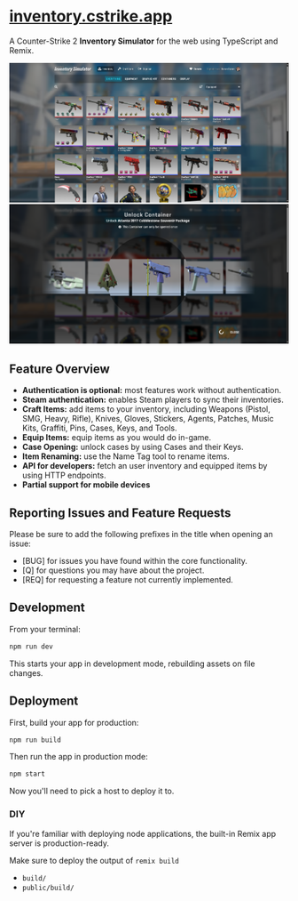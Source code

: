 # [inventory.cstrike.app](https://inventory.cstrike.app/)

A Counter-Strike 2 **Inventory Simulator** for the web using TypeScript and Remix.

<img src="https://raw.githubusercontent.com/ianlucas/cs2-inventory-simulator/main/screenshot1.png" alt="Inventory Simulator homepage" title="CS2 Inventory Simulator" />

<img src="https://raw.githubusercontent.com/ianlucas/cs2-inventory-simulator/main/screenshot2.png" alt="Inventory Simulator case opening" title="CS2 Inventory Simulator" />

## Feature Overview

- **Authentication is optional:** most features work without authentication.
- **Steam authentication:** enables Steam players to sync their inventories.
- **Craft Items:** add items to your inventory, including Weapons (Pistol, SMG, Heavy, Rifle), Knives, Gloves, Stickers, Agents, Patches, Music Kits, Graffiti, Pins, Cases, Keys, and Tools.
- **Equip Items:** equip items as you would do in-game.
- **Case Opening:** unlock cases by using Cases and their Keys.
- **Item Renaming:** use the Name Tag tool to rename items.
- **API for developers:** fetch an user inventory and equipped items by using HTTP endpoints.
- **Partial support for mobile devices**

## Reporting Issues and Feature Requests

Please be sure to add the following prefixes in the title when opening an issue:

- [BUG] for issues you have found within the core functionality.
- [Q] for questions you may have about the project.
- [REQ] for requesting a feature not currently implemented.

## Development

From your terminal:

```sh
npm run dev
```

This starts your app in development mode, rebuilding assets on file changes.

## Deployment

First, build your app for production:

```sh
npm run build
```

Then run the app in production mode:

```sh
npm start
```

Now you'll need to pick a host to deploy it to.

### DIY

If you're familiar with deploying node applications, the built-in Remix app server is production-ready.

Make sure to deploy the output of `remix build`

- `build/`
- `public/build/`
